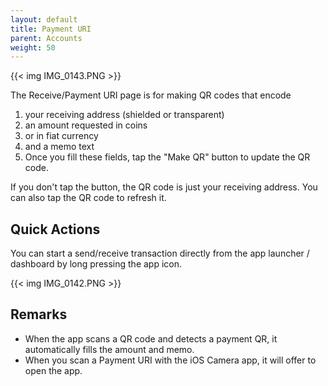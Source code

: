 ```yaml
---
layout: default
title: Payment URI
parent: Accounts
weight: 50
---
```


{{< img IMG_0143.PNG >}}

The Receive/Payment URI page is for making QR codes that encode

1. your receiving address (shielded or transparent)
2. an amount requested in coins
3. or in fiat currency
4. and a memo text
5. Once you fill these fields, tap the "Make QR" button to update the QR code.

If you don't tap the button, the QR code is just your receiving address. You
can also tap the QR code to refresh it.

## Quick Actions

You can start a send/receive transaction directly from the app launcher / dashboard
by long pressing the app icon.

{{< img IMG_0142.PNG >}}

## Remarks

- When the app scans a QR code and detects a payment QR, it automatically
fills the amount and memo.
- When you scan a Payment URI with the iOS Camera app, it will offer to
open the app.
